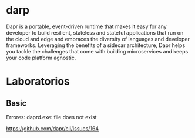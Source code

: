 # darp

Dapr is a portable, event-driven runtime that makes it easy for any developer to build resilient, stateless and stateful applications that run on the cloud and edge and embraces the diversity of languages and developer frameworks. Leveraging the benefits of a sidecar architecture, Dapr helps you tackle the challenges that come with building microservices and keeps your code platform agnostic.


# Laboratorios



## Basic

Errores:
daprd.exe: file does not exist

https://github.com/dapr/cli/issues/164

